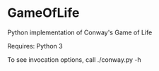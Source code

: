 GameOfLife
==========

Python implementation of Conway's Game of Life

Requires: Python 3

To see invocation options, call ./conway.py -h
